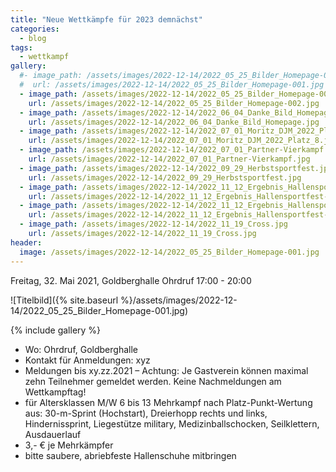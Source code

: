 ```yaml
---
title: "Neue Wettkämpfe für 2023 demnächst"
categories:
  - blog
tags:
  - wettkampf
gallery:
  #- image_path: /assets/images/2022-12-14/2022_05_25_Bilder_Homepage-001.jpg
  #  url: /assets/images/2022-12-14/2022_05_25_Bilder_Homepage-001.jpg
  - image_path: /assets/images/2022-12-14/2022_05_25_Bilder_Homepage-002.jpg
    url: /assets/images/2022-12-14/2022_05_25_Bilder_Homepage-002.jpg
  - image_path: /assets/images/2022-12-14/2022_06_04_Danke_Bild_Homepage.jpg
    url: /assets/images/2022-12-14/2022_06_04_Danke_Bild_Homepage.jpg
  - image_path: /assets/images/2022-12-14/2022_07_01_Moritz_DJM_2022_Platz_8.jpg
    url: /assets/images/2022-12-14/2022_07_01_Moritz_DJM_2022_Platz_8.jpg
  - image_path: /assets/images/2022-12-14/2022_07_01_Partner-Vierkampf.jpg
    url: /assets/images/2022-12-14/2022_07_01_Partner-Vierkampf.jpg
  - image_path: /assets/images/2022-12-14/2022_09_29_Herbstsportfest.jpg
    url: /assets/images/2022-12-14/2022_09_29_Herbstsportfest.jpg
  - image_path: /assets/images/2022-12-14/2022_11_12_Ergebnis_Hallensportfest-1.jpg
    url: /assets/images/2022-12-14/2022_11_12_Ergebnis_Hallensportfest-1.jpg
  - image_path: /assets/images/2022-12-14/2022_11_12_Ergebnis_Hallensportfest-2.jpg
    url: /assets/images/2022-12-14/2022_11_12_Ergebnis_Hallensportfest-2.jpg
  - image_path: /assets/images/2022-12-14/2022_11_19_Cross.jpg
    url: /assets/images/2022-12-14/2022_11_19_Cross.jpg
header:
  image: /assets/images/2022-12-14/2022_05_25_Bilder_Homepage-001.jpg
---
```


Freitag, 32. Mai 2021, Goldberghalle Ohrdruf
17:00 - 20:00

![Titelbild]({% site.baseurl %}/assets/images/2022-12-14/2022_05_25_Bilder_Homepage-001.jpg)

{% include gallery %}

* Wo: Ohrdruf, Goldberghalle
* Kontakt für Anmeldungen: xyz
* Meldungen bis xy.zz.2021 – Achtung: Je Gastverein können maximal zehn
Teilnehmer gemeldet werden. Keine Nachmeldungen am Wettkampftag!
* für Altersklassen M/W 6 bis 13 Mehrkampf nach Platz-Punkt-Wertung aus:
 30-m-Sprint (Hochstart), Dreierhopp rechts und links, Hindernissprint, Liegestütze
 military, Medizinballschocken, Seilklettern, Ausdauerlauf
* 3,- € je Mehrkämpfer
* bitte saubere, abriebfeste Hallenschuhe mitbringen 
